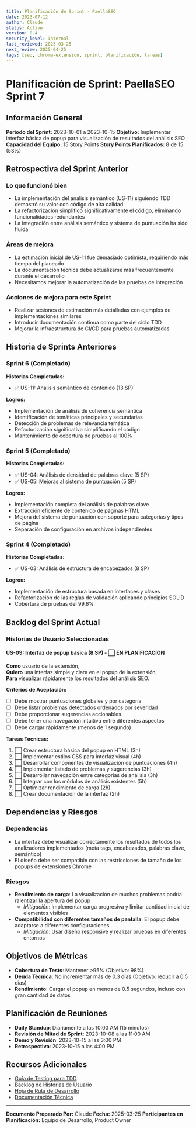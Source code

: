 ```yaml
---
title: Planificación de Sprint - PaellaSEO
date: 2023-07-12
author: Claude
status: Active
version: 0.4
security_level: Internal
last_reviewed: 2025-03-25
next_review: 2025-04-25
tags: [seo, chrome-extension, sprint, planificación, tareas]
---
```


# Planificación de Sprint: PaellaSEO Sprint 7

## Información General
**Período del Sprint:** 2023-10-01 a 2023-10-15
**Objetivo:** Implementar interfaz básica de popup para visualización de resultados del análisis SEO
**Capacidad del Equipo:** 15 Story Points
**Story Points Planificados:** 8 de 15 (53%)

## Retrospectiva del Sprint Anterior

### Lo que funcionó bien
- La implementación del análisis semántico (US-11) siguiendo TDD demostró su valor con código de alta calidad
- La refactorización simplificó significativamente el código, eliminando funcionalidades redundantes
- La integración entre análisis semántico y sistema de puntuación ha sido fluida

### Áreas de mejora
- La estimación inicial de US-11 fue demasiado optimista, requiriendo más tiempo del planeado
- La documentación técnica debe actualizarse más frecuentemente durante el desarrollo
- Necesitamos mejorar la automatización de las pruebas de integración

### Acciones de mejora para este Sprint
- Realizar sesiones de estimación más detalladas con ejemplos de implementaciones similares
- Introducir documentación continua como parte del ciclo TDD
- Mejorar la infraestructura de CI/CD para pruebas automatizadas

## Historia de Sprints Anteriores

### Sprint 6 (Completado)
**Historias Completadas:**
- ✅ US-11: Análisis semántico de contenido (13 SP)

**Logros:**
- Implementación de análisis de coherencia semántica
- Identificación de temáticas principales y secundarias
- Detección de problemas de relevancia temática
- Refactorización significativa simplificando el código
- Mantenimiento de cobertura de pruebas al 100%

### Sprint 5 (Completado)
**Historias Completadas:**
- ✅ US-04: Análisis de densidad de palabras clave (5 SP)
- ✅ US-05: Mejoras al sistema de puntuación (5 SP)

**Logros:**
- Implementación completa del análisis de palabras clave
- Extracción eficiente de contenido de páginas HTML
- Mejora del sistema de puntuación con soporte para categorías y tipos de página
- Separación de configuración en archivos independientes

### Sprint 4 (Completado)
**Historias Completadas:**
- ✅ US-03: Análisis de estructura de encabezados (8 SP)

**Logros:**
- Implementación de estructura basada en interfaces y clases
- Refactorización de las reglas de validación aplicando principios SOLID
- Cobertura de pruebas del 99.6%

## Backlog del Sprint Actual

### Historias de Usuario Seleccionadas

#### US-09: Interfaz de popup básica (8 SP) - ⬜ EN PLANIFICACIÓN
**Como** usuario de la extensión,  
**Quiero** una interfaz simple y clara en el popup de la extensión,  
**Para** visualizar rápidamente los resultados del análisis SEO.

**Criterios de Aceptación:**
- [ ] Debe mostrar puntuaciones globales y por categoría
- [ ] Debe listar problemas detectados ordenados por severidad
- [ ] Debe proporcionar sugerencias accionables
- [ ] Debe tener una navegación intuitiva entre diferentes aspectos
- [ ] Debe cargar rápidamente (menos de 1 segundo)

**Tareas Técnicas:**
1. ⬜ Crear estructura básica del popup en HTML (3h)
2. ⬜ Implementar estilos CSS para interfaz visual (4h)
3. ⬜ Desarrollar componentes de visualización de puntuaciones (4h)
4. ⬜ Implementar listado de problemas y sugerencias (3h)
5. ⬜ Desarrollar navegación entre categorías de análisis (3h)
6. ⬜ Integrar con los módulos de análisis existentes (5h)
7. ⬜ Optimizar rendimiento de carga (2h)
8. ⬜ Crear documentación de la interfaz (2h)

## Dependencias y Riesgos

### Dependencias
- La interfaz debe visualizar correctamente los resultados de todos los analizadores implementados (meta tags, encabezados, palabras clave, semántico)
- El diseño debe ser compatible con las restricciones de tamaño de los popups de extensiones Chrome

### Riesgos
- **Rendimiento de carga**: La visualización de muchos problemas podría ralentizar la apertura del popup
  - *Mitigación*: Implementar carga progresiva y limitar cantidad inicial de elementos visibles
- **Compatibilidad con diferentes tamaños de pantalla**: El popup debe adaptarse a diferentes configuraciones
  - *Mitigación*: Usar diseño responsive y realizar pruebas en diferentes entornos

## Objetivos de Métricas

- **Cobertura de Tests**: Mantener >95% (Objetivo: 98%)
- **Deuda Técnica**: No incrementar más de 0.3 días (Objetivo: reducir a 0.5 días)
- **Rendimiento**: Cargar el popup en menos de 0.5 segundos, incluso con gran cantidad de datos

## Planificación de Reuniones

- **Daily Standup**: Diariamente a las 10:00 AM (15 minutos)
- **Revisión de Mitad de Sprint**: 2023-10-08 a las 11:00 AM
- **Demo y Revisión**: 2023-10-15 a las 3:00 PM
- **Retrospectiva**: 2023-10-15 a las 4:00 PM

## Recursos Adicionales

- [Guía de Testing para TDD](/docs/PAELLASEO/quality/testing_strategy.md)
- [Backlog de Historias de Usuario](/docs/PAELLASEO/management/user_stories.md)
- [Hoja de Ruta de Desarrollo](/docs/PAELLASEO/planning/development_roadmap.md)
- [Documentación Técnica](/docs/PAELLASEO/technical/implementation_details.md)

---

**Documento Preparado Por:** Claude
**Fecha:** 2025-03-25
**Participantes en Planificación:** Equipo de Desarrollo, Product Owner 